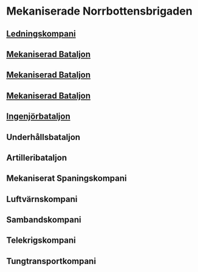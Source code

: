 # Mekaniserade Norrbottensbrigaden

## [Ledningskompani](/Kompanier/Ledningskompani(pansar).md)

## [Mekaniserad Bataljon](/Bataljoner/Mekaniserad%20Bataljon.md)

## [Mekaniserad Bataljon](/Bataljoner/Mekaniserad%20Bataljon.md)

## [Mekaniserad Bataljon](/Bataljoner/Mekaniserad%20Bataljon.md)

## [Ingenjörbataljon](/Bataljoner/Brigadingenjörbataljon.md)

## Underhållsbataljon

## Artilleribataljon

## Mekaniserat Spaningskompani

## Luftvärnskompani

## Sambandskompani

## Telekrigskompani

## Tungtransportkompani
